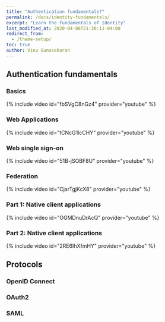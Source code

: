 ```yaml
---
title: "Authentication fundamentals?"
permalink: /docs/identity-fundamentals/
excerpt: "Learn the fundamentals of Identity"
last_modified_at: 2020-04-06T21:36:11-04:00
redirect_from:
  - /theme-setup/
toc: true
author: Vinu Gunasekaran
---
```


## Authentication fundamentals
### Basics
{% include video id="fbSVgC8nGz4" provider="youtube" %}

### Web Applications

{% include video id="tCNcG1lcCHY" provider="youtube" %}

### Web single sign-on

{% include video id="51B-jSOBF8U" provider="youtube" %}

### Federation

{% include video id="CjarTgjKcX8" provider="youtube" %}

### Part 1: Native client applications

{% include video id="OGMDnuDrAcQ" provider="youtube" %}

### Part 2: Native client applications

{% include video id="2RE6IhXfmHY" provider="youtube" %}

## Protocols 

### OpenID Connect

### OAuth2

### SAML
